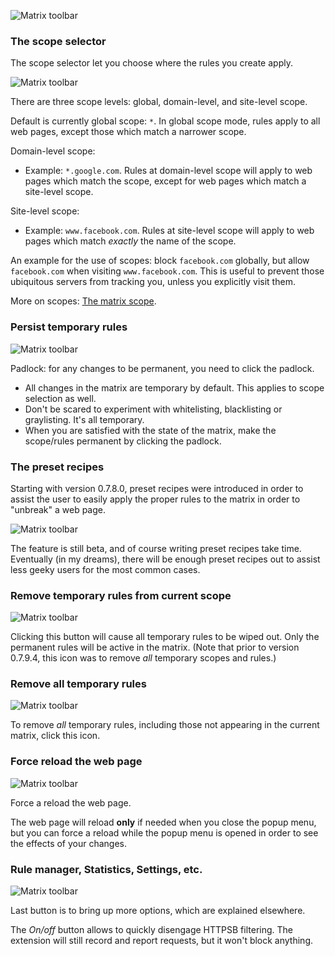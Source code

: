 ![Matrix toolbar](https://raw.github.com/gorhill/httpswitchboard/master/doc/img/popupmenu-toolbar-1.png)

### The scope selector

The scope selector let you choose where the rules you create apply.

![Matrix toolbar](https://raw.github.com/gorhill/httpswitchboard/master/doc/img/popupmenu-toolbar-2.png)

There are three scope levels: global, domain-level, and site-level scope.

Default is currently global scope: `*`. In global scope mode, rules apply to all web pages, except those which match a narrower scope.

Domain-level scope:
- Example: `*.google.com`. Rules at domain-level scope will apply to web pages which match the scope, except for web pages which match a site-level scope.

Site-level scope:
- Example: `www.facebook.com`. Rules at site-level scope will apply to web pages which match *exactly* the name of the scope.

An example for the use of scopes: block `facebook.com` globally, but allow `facebook.com` when visiting `www.facebook.com`. This is useful to prevent those ubiquitous servers from tracking you, unless you explicitly visit them.

More on scopes: [The matrix scope](/gorhill/httpswitchboard/wiki/The-matrix-scope).

### Persist temporary rules

![Matrix toolbar](https://raw.github.com/gorhill/httpswitchboard/master/doc/img/popupmenu-toolbar-3.png)

Padlock: for any changes to be permanent, you need to click the padlock.
- All changes in the matrix are temporary by default. This applies to scope selection as well.
- Don't be scared to experiment with whitelisting, blacklisting or graylisting. It's all temporary.
- When you are satisfied with the state of the matrix, make the scope/rules permanent by clicking the padlock.

### The preset recipes

Starting with version 0.7.8.0, preset recipes were introduced in order to assist the user to easily apply the proper rules to the matrix in order to "unbreak" a web page.

![Matrix toolbar](https://raw.github.com/gorhill/httpswitchboard/master/doc/img/popupmenu-toolbar-4.png)

The feature is still beta, and of course writing preset recipes take time. Eventually (in my dreams), there will be enough preset recipes out to assist less geeky users for the most common cases.

### Remove temporary rules from current scope

![Matrix toolbar](https://raw.github.com/gorhill/httpswitchboard/master/doc/img/popupmenu-toolbar-5.png)

Clicking this button will cause all temporary rules to be wiped out. Only the permanent rules will be active in the matrix. (Note that prior to version 0.7.9.4, this icon was to remove *all* temporary scopes and rules.)

### Remove all temporary rules

![Matrix toolbar](https://raw.github.com/gorhill/httpswitchboard/master/doc/img/popupmenu-toolbar-6.png)

To remove *all* temporary rules, including those not appearing in the current matrix, click this icon.

### Force reload the web page

![Matrix toolbar](https://raw.github.com/gorhill/httpswitchboard/master/doc/img/popupmenu-toolbar-7.png)

Force a reload the web page.

The web page will reload **only** if needed when you close the popup menu, but you can force a reload while the popup menu is opened in order to see the effects of your changes.

### Rule manager, Statistics, Settings, etc.

![Matrix toolbar](https://raw.github.com/gorhill/httpswitchboard/master/doc/img/popupmenu-toolbar-8.png)

Last button is to bring up more options, which are explained elsewhere.

The _On/off_ button allows to quickly disengage HTTPSB filtering. The extension will still record and report requests, but it won't block anything.
